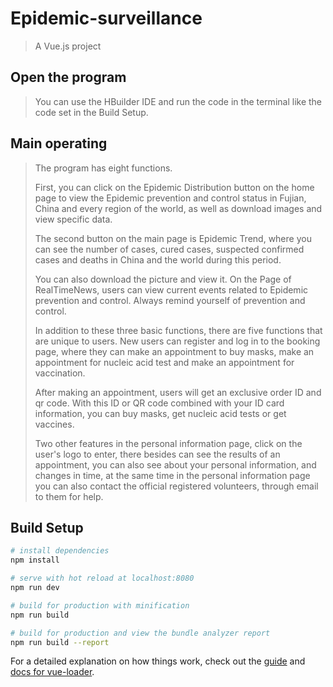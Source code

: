 # Epidemic-surveillance

> A Vue.js project
>

## Open the program

> You can use the HBuilder IDE and run the code in the terminal like the code set in the Build Setup.

## Main operating

> The program has eight functions. 
>
> First, you can click on the Epidemic Distribution button on the home page to view the Epidemic prevention and control status in Fujian, China and every region of the world, as well as download images and view specific data. 
>
> The second button on the main page is Epidemic Trend, where you can see the number of cases, cured cases, suspected confirmed cases and deaths in China and the world during this period. 
>
> You can also download the picture and view it. On the Page of RealTimeNews, users can view current events related to Epidemic prevention and control. Always remind yourself of prevention and control. 
>
> In addition to these three basic functions, there are five functions that are unique to users. New users can register and log in to the booking page, where they can make an appointment to buy masks, make an appointment for nucleic acid test and make an appointment for vaccination. 
>
> After making an appointment, users will get an exclusive order ID and qr code. With this ID or QR code combined with your ID card information, you can buy masks, get nucleic acid tests or get vaccines. 
>
> Two other features in the personal information page, click on the user's logo to enter, there besides can see the results of an appointment, you can also see about your personal information, and changes in time, at the same time in the personal information page you can also contact the official registered volunteers, through email to them for help.

## Build Setup

``` bash
# install dependencies
npm install

# serve with hot reload at localhost:8080
npm run dev

# build for production with minification
npm run build

# build for production and view the bundle analyzer report
npm run build --report
```

For a detailed explanation on how things work, check out the [guide](http://vuejs-templates.github.io/webpack/) and [docs for vue-loader](http://vuejs.github.io/vue-loader).

